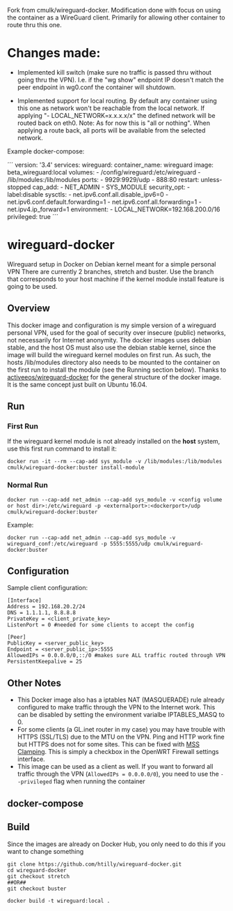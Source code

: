 Fork from cmulk/wireguard-docker.
Modification done with focus on using the container as a WireGuard client. Primarily for allowing other container to route thru this one.

# Changes made:
- Implemented kill switch (make sure no traffic is passed thru without going thru the VPN). I.e. if the "wg show" endpoint IP doesn't match the peer endpoint in wg0.conf the container will shutdown.

- Implemented support for local routing. By default any container using this one as network won't be reachable from the local network. If applying "- LOCAL_NETWORK=x.x.x.x/x" the defined network will be routed back on eth0. Note: As for now this is "all or nothing". When applying a route back, all ports will be available from the selected network.

Example docker-compose:

´´´
version: '3.4'
services:
wireguard:
  container_name: wireguard
  image: beta_wireguard:local
  volumes:
    - /config/wireguard:/etc/wireguard
    - /lib/modules:/lib/modules
  ports:
    - 9929:9929/udp
    - 888:80
  restart: unless-stopped
  cap_add:
    - NET_ADMIN
    - SYS_MODULE
  security_opt:
    - label:disable
  sysctls:
    - net.ipv6.conf.all.disable_ipv6=0
    - net.ipv6.conf.default.forwarding=1
    - net.ipv6.conf.all.forwarding=1
    - net.ipv4.ip_forward=1
  environment:
    - LOCAL_NETWORK=192.168.200.0/16
  privileged: true
´´´

# wireguard-docker
Wireguard setup in Docker on Debian  kernel meant for a simple personal VPN
There are currently 2 branches, stretch and buster. Use the branch that corresponds to your host machine if the kernel module install feature is going to be used.

## Overview
This docker image and configuration is my simple version of a wireguard personal VPN, used for the goal of security over insecure (public) networks, not necessarily for Internet anonymity. The docker images uses debian stable, and the host OS must also use the debian stable kernel, since the image will build the wireguard kernel modules on first run. As such, the hosts /lib/modules directory also needs to be mounted to the container on the first run to install the module (see the Running section below). Thanks to [activeeos/wireguard-docker](https://github.com/activeeos/wireguard-docker) for the general structure of the docker image. It is the same concept just built on Ubuntu 16.04.

## Run
### First Run
If the wireguard kernel module is not already installed on the __host__ system, use this first run command to install it:
```
docker run -it --rm --cap-add sys_module -v /lib/modules:/lib/modules cmulk/wireguard-docker:buster install-module
```

### Normal Run
```
docker run --cap-add net_admin --cap-add sys_module -v <config volume or host dir>:/etc/wireguard -p <externalport>:<dockerport>/udp cmulk/wireguard-docker:buster
```
Example:
```
docker run --cap-add net_admin --cap-add sys_module -v wireguard_conf:/etc/wireguard -p 5555:5555/udp cmulk/wireguard-docker:buster
```

## Configuration


Sample client configuration:
```
[Interface]
Address = 192.168.20.2/24
DNS = 1.1.1.1, 8.8.8.8
PrivateKey = <client_private_key>
ListenPort = 0 #needed for some clients to accept the config

[Peer]
PublicKey = <server_public_key>
Endpoint = <server_public_ip>:5555
AllowedIPs = 0.0.0.0/0,::/0 #makes sure ALL traffic routed through VPN
PersistentKeepalive = 25
```
## Other Notes
- This Docker image also has a iptables NAT (MASQUERADE) rule already configured to make traffic through the VPN to the Internet work. This can be disabled by setting the environment varialbe IPTABLES_MASQ to 0.
- For some clients (a GL.inet router in my case) you may have trouble with HTTPS (SSL/TLS) due to the MTU on the VPN. Ping and HTTP work fine but HTTPS does not for some sites. This can be fixed with [MSS Clamping](https://www.tldp.org/HOWTO/Adv-Routing-HOWTO/lartc.cookbook.mtu-mss.html). This is simply a checkbox in the OpenWRT Firewall settings interface.
- This image can be used as a client as well. If you want to forward all traffic through the VPN (`AllowedIPs = 0.0.0.0/0`), you need to use the `--privileged` flag when running the container

## docker-compose


## Build
Since the images are already on Docker Hub, you only need to do this if you want to change something
```
git clone https://github.com/htilly/wireguard-docker.git
cd wireguard-docker
git checkout stretch
##OR##
git checkout buster

docker build -t wireguard:local .
```
